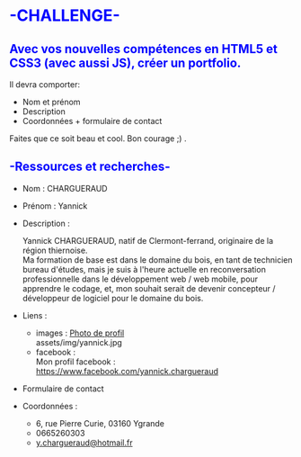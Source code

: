# <span style="color: blue">**-CHALLENGE-**</span>

## <span style="color: blue">**Avec vos nouvelles compétences en HTML5 et CSS3 (avec aussi JS), créer un portfolio.**</span>

Il devra comporter:
- Nom et prénom
- Description
- Coordonnées + formulaire de contact

Faites que ce soit beau et cool. Bon courage ;) .

## <span style="color: blue">**-Ressources et recherches-**</span>

- Nom : CHARGUERAUD
- Prénom : Yannick
- Description :

    Yannick CHARGUERAUD, natif de Clermont-ferrand, originaire de la région thiernoise.  
    Ma formation de base est dans le domaine du bois, en tant de technicien bureau d'études, mais je suis à l'heure actuelle en reconversation professionnelle dans le développement web / web mobile, pour apprendre le codage, et, mon souhait serait de devenir concepteur / développeur de logiciel pour le domaine du bois.

- Liens :
    - images : 
        [Photo de profil](assets/img/yannick.jpg)  
        assets/img/yannick.jpg  
    - facebook :  
        Mon profil facebook : https://www.facebook.com/yannick.chargueraud  
    
- Formulaire de contact
- Coordonnées : 
    - 6, rue Pierre Curie, 03160 Ygrande
    - 0665260303
    - y.chargueraud@hotmail.fr


